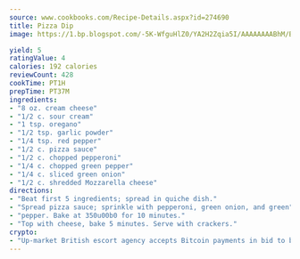 ```yaml
---
source: www.cookbooks.com/Recipe-Details.aspx?id=274690
title: Pizza Dip
image: https://1.bp.blogspot.com/-5K-WfguHlZ0/YA2H2Zqia5I/AAAAAAAABhM/Bdgu68p4aG0Q6jWdy3eGaUXSKw5p3sdxwCLcBGAsYHQ/s324/7.png

yield: 5
ratingValue: 4
calories: 192 calories
reviewCount: 428
cookTime: PT1H
prepTime: PT37M
ingredients:
- "8 oz. cream cheese"
- "1/2 c. sour cream"
- "1 tsp. oregano"
- "1/2 tsp. garlic powder"
- "1/4 tsp. red pepper"
- "1/2 c. pizza sauce"
- "1/2 c. chopped pepperoni"
- "1/4 c. chopped green pepper"
- "1/4 c. sliced green onion"
- "1/2 c. shredded Mozzarella cheese"
directions:
- "Beat first 5 ingredients; spread in quiche dish."
- "Spread pizza sauce; sprinkle with pepperoni, green onion, and green"
- "pepper. Bake at 350u00b0 for 10 minutes."
- "Top with cheese, bake 5 minutes. Serve with crackers."
crypto:
- "Up-market British escort agency accepts Bitcoin payments in bid to boost worker safety and client anonymity."
---
```

